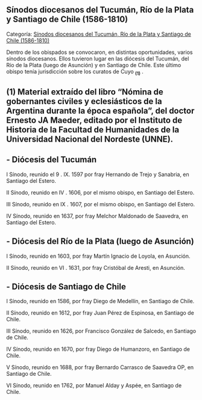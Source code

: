 ## Sínodos diocesanos del Tucumán, Río de la Plata y Santiago de Chile (1586-1810)

Categoría: [Sínodos diocesanos del Tucumán, Río de la Plata y Santiago de Chile (1586-1810)](http://descubrircorrientes.com.ar/2012/index.php/3099-cronologias/cronologias-del-periodo-colonial/nomina-de-autoridades-eclesiasticas/concilios-arquidiocesanos-y-sinodos-diocesanos/sinodos-diocesanos-del-tucuman-rio-de-la-plata-y-aantiago-de-chile-1586-1810)

Dentro de los obispados se convocaron, en distintas oportunidades, varios sínodos diocesanos. Ellos tuvieron lugar en las diócesis del Tucumán, del Río de la Plata (luego de Asunción) y en Santiago de Chile. Este último obispo tenía jurisdicción sobre los curatos de Cuyo <sub><strong><span><span>(1)</span></span></strong></sub> .

## **(1)** Material extraído del libro “Nómina de gobernantes civiles y eclesiásticos de la Argentina durante la época española”, del doctor Ernesto JA Maeder, editado por el Instituto de Historia de la Facultad de Humanidades de la Universidad Nacional del Nordeste (UNNE).

## **\- Diócesis del Tucumán**

I Sínodo, reunido el 9 . IX. 1597 por fray Hernando de Trejo y Sanabria, en Santiago del Estero.

II Sínodo, reunido en IV . 1606, por el mismo obispo, en Santiago del Estero.

III Sínodo, reunido en IX . 1607, por el mismo obispo, en Santiago del Estero.

IV Sínodo, reunido en 1637, por fray Melchor Maldonado de Saavedra, en Santiago del Estero.

## **\- Diócesis del Río de la Plata (luego de Asunción)**

I Sínodo, reunido en 1603, por fray Martín Ignacio de Loyola, en Asunción.

II Sínodo, reunido en VI . 1631, por fray Cristóbal de Aresti, en Asunción.

## **\- Diócesis de Santiago de Chile**

I Sínodo, reunido en 1586, por fray Diego de Medellín, en Santiago de Chile.

II Sínodo, reunido en 1612, por fray Juan Pérez de Espinosa, en Santiago de Chile.

III Sínodo, reunido en 1626, por Francisco González de Salcedo, en Santiago de Chile.

IV Sínodo, reunido en 1670, por fray Diego de Humanzoro, en Santiago de Chile.

V Sínodo, reunido en 1688, por fray Bernardo Carrasco de Saavedra OP, en Santiago de Chile.

VI Sínodo, reunido en 1762, por Manuel Alday y Aspée, en Santiago de Chile.